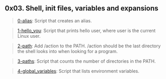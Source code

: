 ## **0x03**. Shell, init files, variables and expansions

> [0-alias](./0-alias): Script that creates an alias.

> [1-hello_you](./1-hello_you): Script that prints hello user, where user is the current Linux user.

> [2-path](./2-path): Add /action to the PATH. /action should be the last directory the shell looks into when looking for a program.

> [3-paths](./3-paths): Script that counts the number of directories in the PATH.

> [4-global_variables](./4-global_variables): Script that lists environment variables. 
